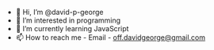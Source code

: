 - 👋 Hi, I’m @david-p-george
- 👀 I’m interested in programming
- 🌱 I’m currently learning JavaScript
- 📫 How to reach me - Email - off.davidgeorge@gmail.com

<!---
davidgeorge-2/davidgeorge-2 is a ✨ special ✨ repository because its `README.md` (this file) appears on your GitHub profile.
You can click the Preview link to take a look at your changes.
--->
